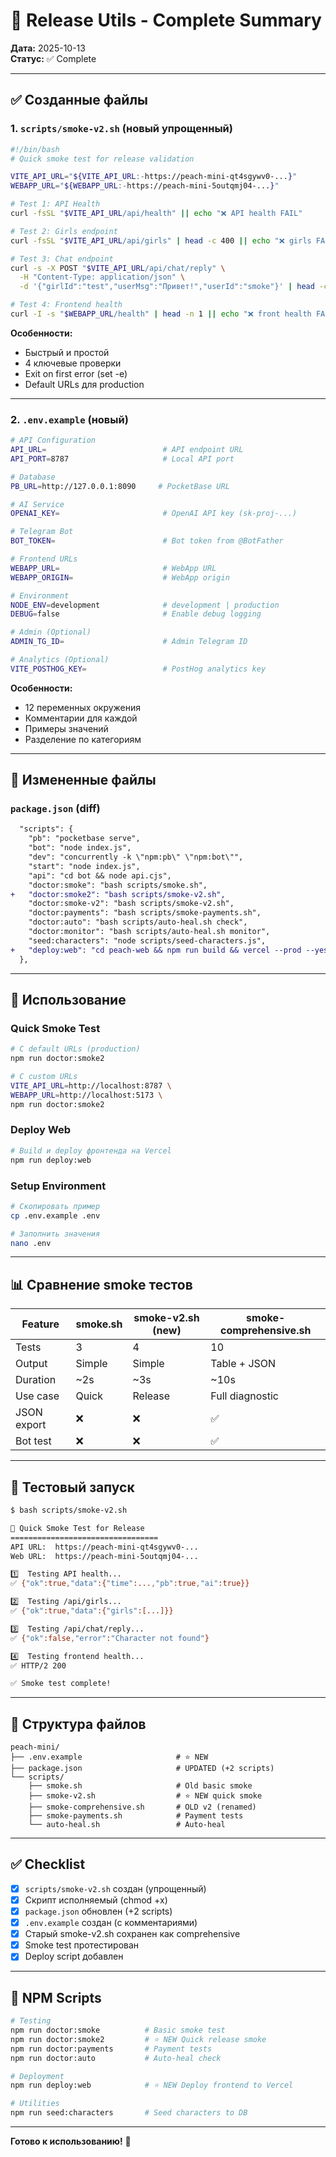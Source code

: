 # 🚀 Release Utils - Complete Summary

**Дата:** 2025-10-13  
**Статус:** ✅ Complete

---

## ✅ Созданные файлы

### 1. `scripts/smoke-v2.sh` (новый упрощенный)

```bash
#!/bin/bash
# Quick smoke test for release validation

VITE_API_URL="${VITE_API_URL:-https://peach-mini-qt4sgywv0-...}"
WEBAPP_URL="${WEBAPP_URL:-https://peach-mini-5outqmj04-...}"

# Test 1: API Health
curl -fsSL "$VITE_API_URL/api/health" || echo "❌ API health FAIL"

# Test 2: Girls endpoint
curl -fsSL "$VITE_API_URL/api/girls" | head -c 400 || echo "❌ girls FAIL"

# Test 3: Chat endpoint
curl -s -X POST "$VITE_API_URL/api/chat/reply" \
  -H "Content-Type: application/json" \
  -d '{"girlId":"test","userMsg":"Привет!","userId":"smoke"}' | head -c 400

# Test 4: Frontend health
curl -I -s "$WEBAPP_URL/health" | head -n 1 || echo "❌ front health FAIL"
```

**Особенности:**
- Быстрый и простой
- 4 ключевые проверки
- Exit on first error (set -e)
- Default URLs для production

---

### 2. `.env.example` (новый)

```bash
# API Configuration
API_URL=                          # API endpoint URL
API_PORT=8787                     # Local API port

# Database
PB_URL=http://127.0.0.1:8090     # PocketBase URL

# AI Service
OPENAI_KEY=                       # OpenAI API key (sk-proj-...)

# Telegram Bot
BOT_TOKEN=                        # Bot token from @BotFather

# Frontend URLs
WEBAPP_URL=                       # WebApp URL
WEBAPP_ORIGIN=                    # WebApp origin

# Environment
NODE_ENV=development              # development | production
DEBUG=false                       # Enable debug logging

# Admin (Optional)
ADMIN_TG_ID=                      # Admin Telegram ID

# Analytics (Optional)
VITE_POSTHOG_KEY=                 # PostHog analytics key
```

**Особенности:**
- 12 переменных окружения
- Комментарии для каждой
- Примеры значений
- Разделение по категориям

---

## 📝 Измененные файлы

### `package.json` (diff)

```diff
  "scripts": {
    "pb": "pocketbase serve",
    "bot": "node index.js",
    "dev": "concurrently -k \"npm:pb\" \"npm:bot\"",
    "start": "node index.js",
    "api": "cd bot && node api.cjs",
    "doctor:smoke": "bash scripts/smoke.sh",
+   "doctor:smoke2": "bash scripts/smoke-v2.sh",
    "doctor:smoke-v2": "bash scripts/smoke-v2.sh",
    "doctor:payments": "bash scripts/smoke-payments.sh",
    "doctor:auto": "bash scripts/auto-heal.sh check",
    "doctor:monitor": "bash scripts/auto-heal.sh monitor",
    "seed:characters": "node scripts/seed-characters.js",
+   "deploy:web": "cd peach-web && npm run build && vercel --prod --yes"
  },
```

---

## 🚀 Использование

### Quick Smoke Test

```bash
# С default URLs (production)
npm run doctor:smoke2

# С custom URLs
VITE_API_URL=http://localhost:8787 \
WEBAPP_URL=http://localhost:5173 \
npm run doctor:smoke2
```

### Deploy Web

```bash
# Build и deploy фронтенда на Vercel
npm run deploy:web
```

### Setup Environment

```bash
# Скопировать пример
cp .env.example .env

# Заполнить значения
nano .env
```

---

## 📊 Сравнение smoke тестов

| Feature | smoke.sh | smoke-v2.sh (new) | smoke-comprehensive.sh |
|---------|----------|-------------------|------------------------|
| Tests | 3 | 4 | 10 |
| Output | Simple | Simple | Table + JSON |
| Duration | ~2s | ~3s | ~10s |
| Use case | Quick | Release | Full diagnostic |
| JSON export | ❌ | ❌ | ✅ |
| Bot test | ❌ | ❌ | ✅ |

---

## 🧪 Тестовый запуск

```bash
$ bash scripts/smoke-v2.sh

🧪 Quick Smoke Test for Release
=================================
API URL:  https://peach-mini-qt4sgywv0-...
Web URL:  https://peach-mini-5outqmj04-...

1️⃣  Testing API health...
✅ {"ok":true,"data":{"time":...,"pb":true,"ai":true}}

2️⃣  Testing /api/girls...
✅ {"ok":true,"data":{"girls":[...]}}

3️⃣  Testing /api/chat/reply...
✅ {"ok":false,"error":"Character not found"}

4️⃣  Testing frontend health...
✅ HTTP/2 200

✅ Smoke test complete!
```

---

## 📁 Структура файлов

```
peach-mini/
├── .env.example                     # ⭐ NEW
├── package.json                     # UPDATED (+2 scripts)
└── scripts/
    ├── smoke.sh                     # Old basic smoke
    ├── smoke-v2.sh                  # ⭐ NEW quick smoke
    ├── smoke-comprehensive.sh       # OLD v2 (renamed)
    ├── smoke-payments.sh            # Payment tests
    └── auto-heal.sh                 # Auto-heal
```

---

## ✅ Checklist

- [x] `scripts/smoke-v2.sh` создан (упрощенный)
- [x] Скрипт исполняемый (chmod +x)
- [x] `package.json` обновлен (+2 scripts)
- [x] `.env.example` создан (с комментариями)
- [x] Старый smoke-v2.sh сохранен как comprehensive
- [x] Smoke test протестирован
- [x] Deploy script добавлен

---

## 🔗 NPM Scripts

```bash
# Testing
npm run doctor:smoke          # Basic smoke test
npm run doctor:smoke2         # ⭐ NEW Quick release smoke
npm run doctor:payments       # Payment tests
npm run doctor:auto           # Auto-heal check

# Deployment
npm run deploy:web            # ⭐ NEW Deploy frontend to Vercel

# Utilities
npm run seed:characters       # Seed characters to DB
```

---

**Готово к использованию!** 🎉

